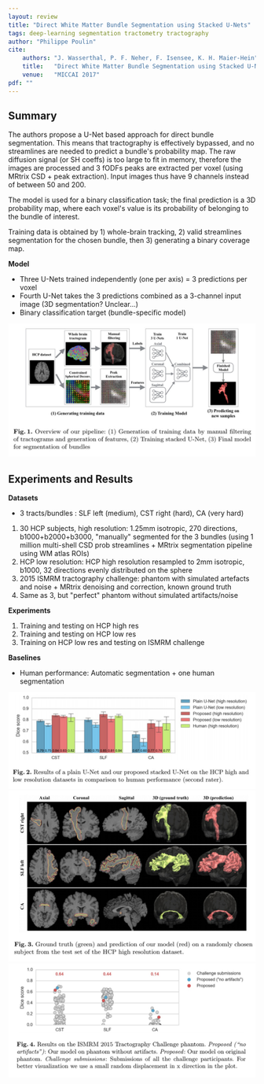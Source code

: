 ```yaml
---
layout: review
title: "Direct White Matter Bundle Segmentation using Stacked U-Nets"
tags: deep-learning segmentation tractometry tractography
author: "Philippe Poulin"
cite:
    authors: "J. Wasserthal, P. F. Neher, F. Isensee, K. H. Maier-Hein"
    title:   "Direct White Matter Bundle Segmentation using Stacked U-Nets"
    venue:   "MICCAI 2017"
pdf: ""
---
```


## Summary

The authors propose a U-Net based approach for direct bundle segmentation. This means that tractography is effectively bypassed, and no streamlines are needed to predict a bundle's probability map. The raw diffusion signal (or SH coeffs) is too large to fit in memory, therefore the images are processed and 3 fODFs peaks are extracted per voxel (using MRtrix CSD + peak extraction). Input images thus have 9 channels instead of between 50 and 200.

The model is used for a binary classification task; the final prediction is a 3D probability map, where each voxel's value is its probability of belonging to the bundle of interest.

Training data is obtained by 1) whole-brain tracking, 2) valid streamlines segmentation for the chosen bundle, then 3) generating a binary coverage map.

**Model**
- Three U-Nets trained independently (one per axis) = 3 predictions per voxel
- Fourth U-Net takes the 3 predictions combined as a 3-channel input image (3D segmentation? Unclear...)
- Binary classification target (bundle-specific model)

![](/article/images/stacked-unets-bundle-segmentation/figure1.jpg)

## Experiments and Results

**Datasets**
- 3 tracts/bundles : SLF left (medium), CST right (hard), CA (very hard)

1. 30 HCP subjects, high resolution: 1.25mm isotropic, 270 directions, b1000+b2000+b3000, "manually" segmented for the 3 bundles (using 1 million multi-shell CSD prob streamlines + MRtrix segmentation pipeline using WM atlas ROIs)
2. HCP low resolution: HCP high resolution resampled to 2mm isotropic, b1000, 32 directions evenly distributed on the sphere
3. 2015 ISMRM tractography challenge: phantom with simulated artefacts and noise + MRtrix denoising and correction, known ground truth
4. Same as 3, but "perfect" phantom without simulated artifacts/noise


**Experiments**
1. Training and testing on HCP high res
2. Training and testing on HCP low res
3. Training on HCP low res and testing on ISMRM challenge

**Baselines**
- Human performance: Automatic segmentation + one human segmentation

![](/article/images/stacked-unets-bundle-segmentation/figure2.jpg)
![](/article/images/stacked-unets-bundle-segmentation/figure3.jpg)
![](/article/images/stacked-unets-bundle-segmentation/figure4.jpg)